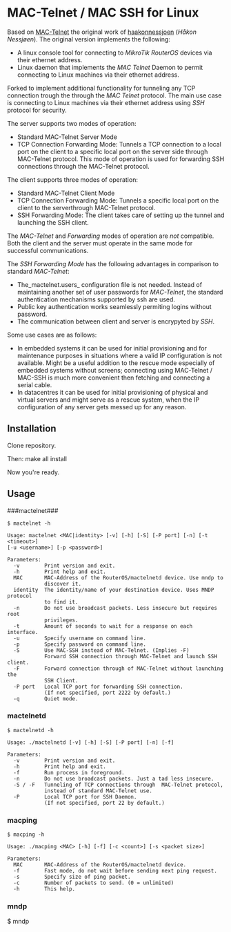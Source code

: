 MAC-Telnet / MAC SSH for Linux
==============================

Based on [MAC-Telnet](https://github.com/haakonnessjoen/MAC-Telnet) 
the original work of 
[haakonnessjoen](https://github.com/haakonnessjoen) (_Håkon Nessjøen_).
The original version implements the following:

* A linux console tool for connecting to _MikroTik RouterOS_ devices via their
ethernet address.
* Linux daemon that implements the _MAC Telnet_ Daemon to permit connecting
to Linux machines via their ethernet address.

Forked to implement additional functionality for tunneling any TCP connection 
trough the through the _MAC Telnet_ protocol. The main use case is connecting to 
Linux machines via their ethernet address using _SSH_ protocol for security.

The server supports two modes of operation:
* Standard MAC-Telnet Server Mode
* TCP Connection Forwarding Mode: Tunnels a TCP connection to a local port on 
the client to a specific local port on the server side through MAC-Telnet 
protocol. This mode of operation is used for forwarding SSH connections through 
the MAC-Telnet protocol.

The client supports three modes of operation:
* Standard MAC-Telnet Client Mode
* TCP Connection Forwarding Mode: Tunnels a specific local port on the client to 
the serverthrough MAC-Telnet protocol.
* SSH Forwarding Mode: The client takes care of setting up the tunnel and 
launching the SSH client. 

The _MAC-Telnet_ and _Forwarding_ modes of operation are _not_ compatible. Both 
the client and the server must operate in the same mode for successful 
communications. 

The _SSH Forwarding Mode_ has the following advantages in comparison to standard
_MAC-Telnet_:

* The_mactelnet.users_ configuration file is not needed. Instead of maintaining 
another set of user passwords for _MAC-Telnet_, the standard authentication 
mechanisms supported by ssh are used.
* Public key authentication works seamlessly permiting logins without password.
* The communication between client and server is encrypyted by _SSH_.


Some use cases are as follows:

* In embedded systems it can be used for initial provisioning and for 
maintenance purposes in situations where a valid IP configuration is not 
available. Might be a useful addition to the rescue mode especially of embedded
systems without screens; connecting  using MAC-Telnet / MAC-SSH is much more 
convenient then fetching and connecting a serial cable.
* In datacentres it can be used for initial provisioning of physical and virtual
servers and might serve as a rescue system, when the IP configuration of any 
server gets messed up for any reason.


Installation
------------

Clone repository.

Then:
    make all install

Now you're ready.


Usage
-----

###mactelnet###

	$ mactelnet -h
	
	Usage: mactelnet <MAC|identity> [-v] [-h] [-S] [-P port] [-n] [-t <timeout>] 
	[-u <username>] [-p <password>]
	
	Parameters:
	  -v        Print version and exit.
	  -h        Print help and exit.
	  MAC       MAC-Address of the RouterOS/mactelnetd device. Use mndp to 
	            discover it.
	  identity  The identity/name of your destination device. Uses MNDP protocol 
	            to find it.
	  -n        Do not use broadcast packets. Less insecure but requires root 
	            privileges.
	  -t        Amount of seconds to wait for a response on each interface.
	  -u        Specify username on command line.
	  -p        Specify password on command line.
	  -S        Use MAC-SSH instead of MAC-Telnet. (Implies -F)
	            Forward SSH connection through MAC-Telnet and launch SSH client.
	  -F        Forward connection through of MAC-Telnet without launching the 
	            SSH Client.
	  -P port   Local TCP port for forwarding SSH connection.
	            (If not specified, port 2222 by default.)
	  -q        Quiet mode.


### mactelnetd ###

	$ mactelnetd -h
	
	Usage: ./mactelnetd [-v] [-h] [-S] [-P port] [-n] [-f]
	
	Parameters:
	  -v        Print version and exit.
	  -h        Print help and exit.
	  -f        Run process in foreground.
	  -n        Do not use broadcast packets. Just a tad less insecure.
	  -S / -F   Tunneling of TCP connections through  MAC-Telnet protocol,
	            instead of standard MAC-Telnet use.
	  -P        Local TCP port for SSH Daemon.
	            (If not specified, port 22 by default.)


### macping ###

	$ macping -h
	
	Usage: ./macping <MAC> [-h] [-f] [-c <count>] [-s <packet size>]
	
	Parameters:
	  MAC       MAC-Address of the RouterOS/mactelnetd device.
	  -f        Fast mode, do not wait before sending next ping request.
	  -s        Specify size of ping packet.
	  -c        Number of packets to send. (0 = unlimited)
	  -h        This help.


### mndp ###

$ mndp
